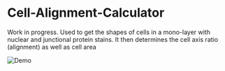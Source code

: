 # Cell-Alignment-Calculator
Work in progress. Used to get the shapes of cells in a mono-layer with nuclear and junctional protein stains. It then determines the cell axis ratio (alignment) as well as cell area

![Demo](https://user-images.githubusercontent.com/68864205/127901910-377da8f5-fedb-40b0-86c7-db1dd2ed1ada.png)

